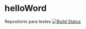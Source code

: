 # helloWord
Repositorio para testes
[![Build Status](https://travis-ci.org/Janaprog/helloWord.svg?branch=master)](https://travis-ci.org/Janaprog/helloWord)

